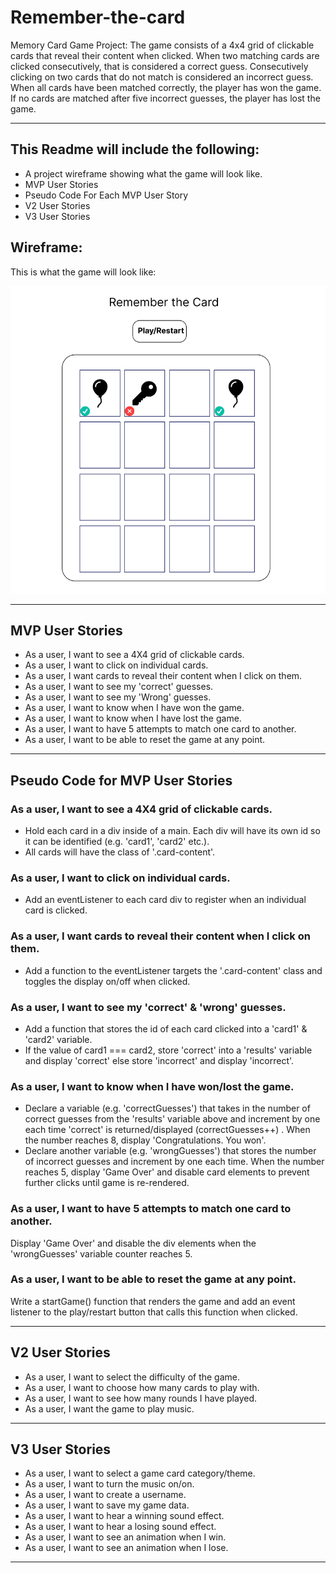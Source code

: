 # Remember-the-card
Memory Card Game Project: The game consists of a 4x4 grid of clickable cards that reveal their content when clicked.
When two matching cards are clicked consecutively, that is considered a correct guess.
Consecutively clicking on two cards that do not match is considered an incorrect guess.
When all cards have been matched correctly, the player has won the game. 
If no cards are matched after five incorrect guesses, the player has lost the game. 
_________________________________________________________________
## This Readme will include the following:
* A project wireframe showing what the game will look like.
* MVP User Stories
* Pseudo Code For Each MVP User Story
* V2 User Stories
* V3 User Stories

## Wireframe:

This is what the game will look like:

![alt Wireframe](wireframe.png "Wireframe")
_________________________________________________________________
## MVP User Stories
* As a user, I want to see a 4X4 grid of clickable cards.
* As a user, I want to click on individual cards.
* As a user, I want cards to reveal their content when I click on them.
* As a user, I want to see my 'correct' guesses.
* As a user, I want to see my 'Wrong' guesses.
* As a user, I want to know when I have won the game.
* As a user, I want to know when I have lost the game.
* As a user, I want to have 5 attempts to match one card to another.
* As a user, I want to be able to reset the game at any point.
_________________________________________________________________
## Pseudo Code for MVP User Stories

### As a user, I want to see a 4X4 grid of clickable cards.
* Hold each card in a div inside of a main. Each div will have its own id so it can be identified (e.g. 'card1', 'card2' etc.). 
* All cards will have the class of '.card-content'.

### As a user, I want to click on individual cards.
* Add an eventListener to each card div to register when an individual card is clicked. 

### As a user, I want cards to reveal their content when I click on them.
* Add a function to the eventListener targets the '.card-content' class and toggles the display on/off when clicked.

### As a user, I want to see my 'correct' & 'wrong' guesses.
* Add a function that stores the id of each card clicked into a 'card1' & 'card2' variable. 
* If the value of card1 === card2, store 'correct' into a 'results' variable and display 'correct' else store 'incorrect' and display 'incorrect'. 

### As a user, I want to know when I have won/lost the game.
* Declare a variable (e.g. 'correctGuesses') that takes in the number of correct guesses from the 'results' variable above and increment by one each time 'correct' is returned/displayed (correctGuesses++) . When the number reaches 8, display 'Congratulations. You won'.
* Declare another variable (e.g. 'wrongGuesses') that stores the number of incorrect guesses and increment by one each time. When the number reaches 5, display 'Game Over' and disable card elements to prevent further clicks until game is re-rendered.

### As a user, I want to have 5 attempts to match one card to another.
Display 'Game Over' and disable the div elements when the 'wrongGuesses' variable counter reaches 5.

### As a user, I want to be able to reset the game at any point.
Write a startGame() function that renders the game and add an event listener to the play/restart button that calls this function when clicked.

_________________________________________________________________
## V2 User Stories
* As a user, I want to select the difficulty of the game.
* As a user, I want to choose how many cards to play with.
* As a user, I want to see how many rounds I have played.
* As a user, I want the game to play music.

_________________________________________________________________
## V3 User Stories
* As a user, I want to select a game card category/theme.
* As a user, I want to turn the music on/on.
* As a user, I want to create a username.
* As a user, I want to save my game data.
* As a user, I want to hear a winning sound effect.
* As a user, I want to hear a losing sound effect.
* As a user, I want to see an animation when I win.
* As a user, I want to see an animation when I lose.
_________________________________________________________________


